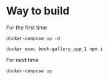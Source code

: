 # Way to build

For the first time

```
docker-compose up -d

```

```
docker exec book-gallery_app_1 npm i

```

For next time

```
docker-compose up

```
